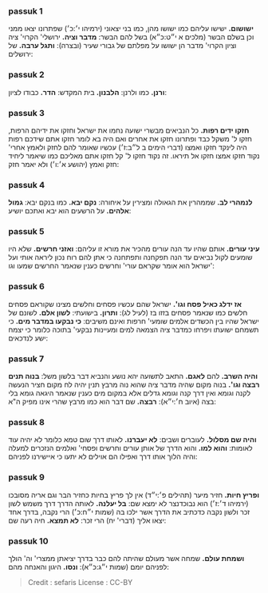 
### passuk 1
<b>ישושום.</b> ישישו עליהם כמו ישושו מהן, כמו בני יצאוני (ירמיהו י׳:כ׳) שפתרונו יצאו ממני וכן בשלם הבשר (מלכים א י״ט:כ״א) בשל להם הבשר:
<b>מדבר וציה.</b> ירושלי' הקרוי' ציה וציון הקרוי' מדבר הן ישושו על מפלתם של גבורי שעיר (ובצרה):
<b>ותגל ערבה.</b> של ירושלים:

### passuk 2
<b>ורנן.</b> כמו ולרנן:
<b>הלבנון.</b> בית המקדש:
<b>הדר.</b> כבודו לציון:

### passuk 3
<b>חזקו ידים רפות.</b> כל הנביאים מבשרי ישועה נחמו את ישראל וחזקו את ידיהם הרפות, חזקו ל' משקל כבד ופתרונו חזקו את אחרים ואם היה בא לומר חזקו אתם שידכם רפות היה לינקד חזקו ואמצו (דברי הימים ב ל״ב:ז׳) עכשיו שאומר להם לחזק ולאמץ אחרי' נקוד חזקו אמצו חזקו אל תיראו. זה נקוד חזקו ל' קל חזקו אתם מאליכם כמו שיאמר ליחיד חזק ואמץ (יהושע א׳:ו׳) ולא יאמר חזק:

### passuk 4
<b>לנמהרי לב.</b> שממהרין את הגאולה ומצירין על איחורה:
<b>נקם יבא.</b> כמו בנקם יבא:
<b>גמול אלהים.</b> על הרשעים הוא יבא ואתכם יושיע:

### passuk 5
<b>עיני עורים.</b> אותם שהיו עד הנה עורים מהכיר את מורא זו עליהם:
<b>ואזני חרשים.</b> שלא היו שומעים לקול נביאים עד הנה תפקחנה ותפתחנה כי אתן להם רוח נכון ליראה אותי ועל ישראל הוא אומר שקראם עורי' וחרשים כענין שנאמר החרשים שמעו וגו':

### passuk 6
<b>אז ידלג כאיל פסח וגו'.</b> ישראל שהם עכשיו פסחים וחלשים מצינו שקוראם פסחים חלשים כמו שנאמר פסחים בזזו בז (לעיל לג):
<b>ותרון.</b> בישועתי:
<b>לשון אלם.</b> לשונם של ישראל שהיו בין הכשדים אלמים שומעי' חרפות ואינם משיבים:
<b>כי נבקעו במדבר מים.</b> כי תשמחם ישועתו ויפרחו כמדבר ציה הצמאה למים ומעיינות נבקעי' בתוכה כלומר כי יצמח ישע לנדכאים:

### passuk 7
<b>והיה השרב.</b> להם <b>לאגם.</b> התאב לתשועה יהא נושע והנביא דבר בלשון משל:
<b>בנוה תנים רבצה וגו'.</b> בנוה מקום שהיה מדבר ציה שהוא נוה מרבץ תנין יהיה לח מקום חציר הנעשה לקנה וגומא ואין דרך קנה וגומא גדלים אלא במקום מים כענין שנאמר היגאה גומא בלי בצה (איוב ח׳:י״א):
<b>רבצה.</b> שם דבר הוא כמו מרבץ שהרי אינו מפיק ה"א:

### passuk 8
<b>והיה שם מסלול.</b> לעוברים ושבים:
<b>לא יעברנו.</b> לאותו דרך שום טמא כלומר לא יהיה עוד לאומות:
<b>והוא למו.</b> והוא הדרך של אותן עורים וחרשים ופסחי' ואלמים הנזכרים למעלה והיה הלוך אותו דרך ואפילו הם אוילים לא יתעו כי איישירנו לפניהם:

### passuk 9
<b>ופריץ חיות.</b> חזיר מיער (תהילים פ׳:י״ד) אין לך פריץ בחיות כחזיר הבר וגם אריה מסובכו (ירמיהו ד׳:ז׳) הוא נבוכדנצר לא ימצא שם:
<b>בל יעלנה.</b> לאותה הדרך דרך משמש לשון זכר ולשון נקבה כדכתיב את הדרך אשר ילכו בה (שמות י״ח:כ׳) הרי נקבה, בדרך אחד יצאו אליך (דברי' יח) הרי זכר:
<b>לא תמצא.</b> חיה רעה שם:

### passuk 10
<b>ושמחת עולם.</b> שמחה אשר מעולם שהיתה להם כבר בדרך יציאתן ממצרי' וה' הולך לפניהם יומם (שמות י״ג:כ״א):
<b>ונסו.</b> היגון והאנחה מהם:

>Credit : sefaris
>License : CC-BY